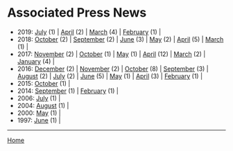 # Associated Press News

  * 2019: 
      [July](./associated-press-news-2019-07.md) (1) | 
      [April](./associated-press-news-2019-04.md) (2) | 
      [March](./associated-press-news-2019-03.md) (4) | 
      [February](./associated-press-news-2019-02.md) (1) | 
  * 2018: 
      [October](./associated-press-news-2018-10.md) (2) | 
      [September](./associated-press-news-2018-09.md) (2) | 
      [June](./associated-press-news-2018-06.md) (3) | 
      [May](./associated-press-news-2018-05.md) (2) | 
      [April](./associated-press-news-2018-04.md) (5) | 
      [March](./associated-press-news-2018-03.md) (1) | 
  * 2017: 
      [November](./associated-press-news-2017-11.md) (2) | 
      [October](./associated-press-news-2017-10.md) (1) | 
      [May](./associated-press-news-2017-05.md) (1) | 
      [April](./associated-press-news-2017-04.md) (12) | 
      [March](./associated-press-news-2017-03.md) (2) | 
      [January](./associated-press-news-2017-01.md) (4) | 
  * 2016: 
      [December](./associated-press-news-2016-12.md) (2) | 
      [November](./associated-press-news-2016-11.md) (2) | 
      [October](./associated-press-news-2016-10.md) (8) | 
      [September](./associated-press-news-2016-09.md) (3) | 
      [August](./associated-press-news-2016-08.md) (2) | 
      [July](./associated-press-news-2016-07.md) (2) | 
      [June](./associated-press-news-2016-06.md) (5) | 
      [May](./associated-press-news-2016-05.md) (1) | 
      [April](./associated-press-news-2016-04.md) (3) | 
      [February](./associated-press-news-2016-02.md) (1) | 
  * 2015: 
      [October](./associated-press-news-2015-10.md) (1) | 
  * 2014: 
      [September](./associated-press-news-2014-09.md) (1) | 
      [February](./associated-press-news-2014-02.md) (1) | 
  * 2006: 
      [July](./associated-press-news-2006-07.md) (1) | 
  * 2004: 
      [August](./associated-press-news-2004-08.md) (1) | 
  * 2000: 
      [May](./associated-press-news-2000-05.md) (1) | 
  * 1997: 
      [June](./associated-press-news-1997-06.md) (1) | 

----

[Home](../)
